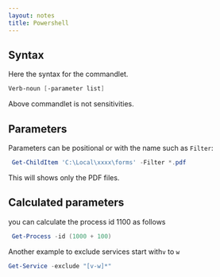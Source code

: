 ```yaml
---
layout: notes 
title: Powershell
---
```

## Syntax
Here the syntax for the commandlet.
```powershell
Verb-noun [-parameter list]
```
Above commandlet is not sensitivities.

## Parameters

Parameters can be positional or with the name such as `Filter`:
```powershell
 Get-ChildItem 'C:\Local\xxxx\forms' -Filter *.pdf
```
 This will shows only the PDF files.
 
## Calculated parameters

you can calculate the process id 1100 as follows
```powershell
 Get-Process -id (1000 + 100)
```
Another example to exclude services start with`v` to `w` 
```powershell
Get-Service -exclude "[v-w]*"
```
<!--stackedit_data:
eyJoaXN0b3J5IjpbMjEzNzgyNzk0NCwxNzcxODAwODg0LDc3Mj
U2NTQ0N119
-->